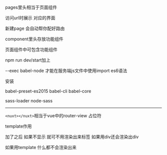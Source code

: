 pages里头相当于页面组件

访问url时展示 对应的界面



新建page 会自动帮你配好路由



component里头存放功能组件



页面组件中可包含功能组件



npm run dev/start加上

--exec babel-node 才能在服务端js文件中使用import es6语法



安装

babel-preset-es2015 babel-cli babel-core

sass-loader node-sass



---



`<nuxt></nuxt>`相当于vue中的router-view 占位符



template作用

加了之后 如果不显示 就可不用渲染出来标签 如果用div还会渲染出div

如果用template 什么都不会渲染出来

